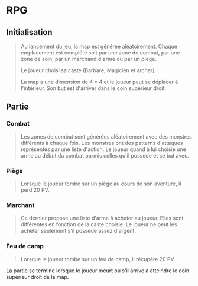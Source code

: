 # RPG
 
## Initialisation

> Au lancement du jeu, la map est générée aléatoirement. Chaque emplacement est complété soit par une zone de combat, par une zone de soin, par un marchand d'arme ou par un piège.
> 
> Le joueur choisi sa caste (Barbare, Magicien et archer).
> 
> La map a une dimension de 4 * 4 et le joueur peut se déplacer à l'intérieur. Son but est d'arriver dans le coin supérieur droit.

## Partie

### Combat

>Les zones de combat sont générées aléatoirement avec des monstres différents à chaque fois.
> Les monstres ont des patterns d'attaques représentés par une liste d'action.
> Le joueur quand à lui choisie une arme au début du combat parmis celles qu'il possède et se bat avec.

### Piège

>Lorsque le joueur tombe sur un piège au cours de son aventure, il perd 20 PV.

### Marchant

>Ce dernier propose une liste d'arme à acheter au joueur. Elles sont différentes en fonction de la caste choisie. Le joueur ne peut les acheter seulement s'il possède assez d'argent.

### Feu de camp

>Lorsque le joueur tombe sur un feu de camp, il récupère 20 PV.

La partie se termine lorsque le joueur meurt ou s'il arrive à atteindre le coin supérieur droit de la map.